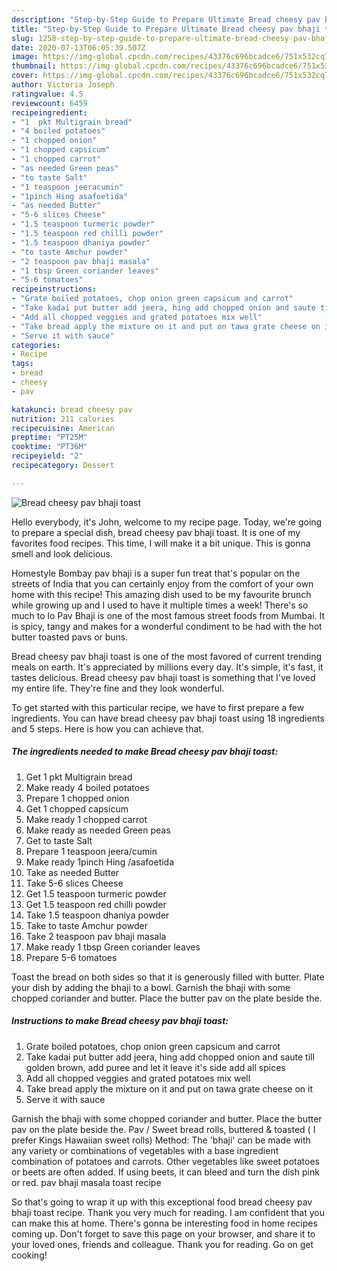 ```yaml
---
description: "Step-by-Step Guide to Prepare Ultimate Bread cheesy pav bhaji toast"
title: "Step-by-Step Guide to Prepare Ultimate Bread cheesy pav bhaji toast"
slug: 1258-step-by-step-guide-to-prepare-ultimate-bread-cheesy-pav-bhaji-toast
date: 2020-07-13T06:05:39.507Z
image: https://img-global.cpcdn.com/recipes/43376c696bcadce6/751x532cq70/bread-cheesy-pav-bhaji-toast-recipe-main-photo.jpg
thumbnail: https://img-global.cpcdn.com/recipes/43376c696bcadce6/751x532cq70/bread-cheesy-pav-bhaji-toast-recipe-main-photo.jpg
cover: https://img-global.cpcdn.com/recipes/43376c696bcadce6/751x532cq70/bread-cheesy-pav-bhaji-toast-recipe-main-photo.jpg
author: Victoria Joseph
ratingvalue: 4.5
reviewcount: 6459
recipeingredient:
- "1  pkt Multigrain bread"
- "4 boiled potatoes"
- "1 chopped onion"
- "1 chopped capsicum"
- "1 chopped carrot"
- "as needed Green peas"
- "to taste Salt"
- "1 teaspoon jeeracumin"
- "1pinch Hing asafoetida"
- "as needed Butter"
- "5-6 slices Cheese"
- "1.5 teaspoon turmeric powder"
- "1.5 teaspoon red chilli powder"
- "1.5 teaspoon dhaniya powder"
- "to taste Amchur powder"
- "2 teaspoon pav bhaji masala"
- "1 tbsp Green coriander leaves"
- "5-6 tomatoes"
recipeinstructions:
- "Grate boiled potatoes, chop onion green capsicum and carrot"
- "Take kadai put butter add jeera, hing add chopped onion and saute till golden brown, add puree and let it leave it&#39;s side add all spices"
- "Add all chopped veggies and grated potatoes mix well"
- "Take bread apply the mixture on it and put on tawa grate cheese on it"
- "Serve it with sauce"
categories:
- Recipe
tags:
- bread
- cheesy
- pav

katakunci: bread cheesy pav 
nutrition: 211 calories
recipecuisine: American
preptime: "PT25M"
cooktime: "PT36M"
recipeyield: "2"
recipecategory: Dessert

---
```



![Bread cheesy pav bhaji toast](https://img-global.cpcdn.com/recipes/43376c696bcadce6/751x532cq70/bread-cheesy-pav-bhaji-toast-recipe-main-photo.jpg)

Hello everybody, it's John, welcome to my recipe page. Today, we're going to prepare a special dish, bread cheesy pav bhaji toast. It is one of my favorites food recipes. This time, I will make it a bit unique. This is gonna smell and look delicious.

Homestyle Bombay pav bhaji is a super fun treat that&#39;s popular on the streets of India that you can certainly enjoy from the comfort of your own home with this recipe! This amazing dish used to be my favourite brunch while growing up and I used to have it multiple times a week! There&#39;s so much to lo Pav Bhaji is one of the most famous street foods from Mumbai. It is spicy, tangy and makes for a wonderful condiment to be had with the hot butter toasted pavs or buns.

Bread cheesy pav bhaji toast is one of the most favored of current trending meals on earth. It's appreciated by millions every day. It's simple, it's fast, it tastes delicious. Bread cheesy pav bhaji toast is something that I've loved my entire life. They're fine and they look wonderful.


To get started with this particular recipe, we have to first prepare a few ingredients. You can have bread cheesy pav bhaji toast using 18 ingredients and 5 steps. Here is how you can achieve that.

<!--inarticleads1-->

##### The ingredients needed to make Bread cheesy pav bhaji toast:

1. Get 1  pkt Multigrain bread
1. Make ready 4 boiled potatoes
1. Prepare 1 chopped onion
1. Get 1 chopped capsicum
1. Make ready 1 chopped carrot
1. Make ready as needed Green peas
1. Get to taste Salt
1. Prepare 1 teaspoon jeera/cumin
1. Make ready 1pinch Hing /asafoetida
1. Take as needed Butter
1. Take 5-6 slices Cheese
1. Get 1.5 teaspoon turmeric powder
1. Get 1.5 teaspoon red chilli powder
1. Take 1.5 teaspoon dhaniya powder
1. Take to taste Amchur powder
1. Take 2 teaspoon pav bhaji masala
1. Make ready 1 tbsp Green coriander leaves
1. Prepare 5-6 tomatoes


Toast the bread on both sides so that it is generously filled with butter. Plate your dish by adding the bhaji to a bowl. Garnish the bhaji with some chopped coriander and butter. Place the butter pav on the plate beside the. 

<!--inarticleads2-->

##### Instructions to make Bread cheesy pav bhaji toast:

1. Grate boiled potatoes, chop onion green capsicum and carrot
1. Take kadai put butter add jeera, hing add chopped onion and saute till golden brown, add puree and let it leave it&#39;s side add all spices
1. Add all chopped veggies and grated potatoes mix well
1. Take bread apply the mixture on it and put on tawa grate cheese on it
1. Serve it with sauce


Garnish the bhaji with some chopped coriander and butter. Place the butter pav on the plate beside the. Pav / Sweet bread rolls, buttered &amp; toasted ( I prefer Kings Hawaiian sweet rolls) Method: The &#39;bhaji&#39; can be made with any variety or combinations of vegetables with a base ingredient combination of potatoes and carrots. Other vegetables like sweet potatoes or beets are often added. If using beets, it can bleed and turn the dish pink or red. pav bhaji masala toast recipe 

So that's going to wrap it up with this exceptional food bread cheesy pav bhaji toast recipe. Thank you very much for reading. I am confident that you can make this at home. There's gonna be interesting food in home recipes coming up. Don't forget to save this page on your browser, and share it to your loved ones, friends and colleague. Thank you for reading. Go on get cooking!
